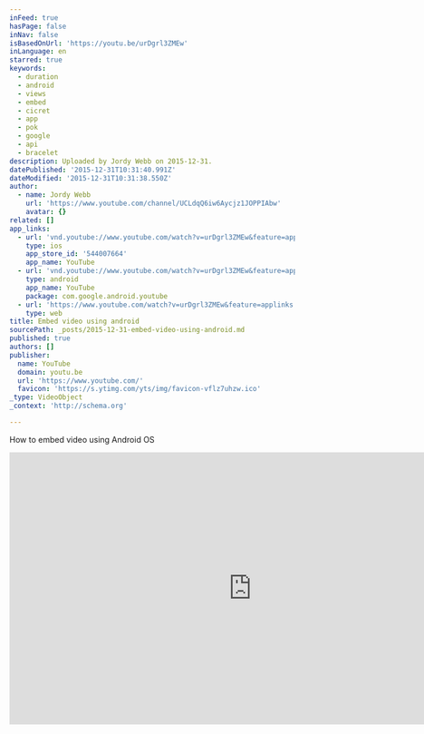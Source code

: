 ```yaml
---
inFeed: true
hasPage: false
inNav: false
isBasedOnUrl: 'https://youtu.be/urDgrl3ZMEw'
inLanguage: en
starred: true
keywords:
  - duration
  - android
  - views
  - embed
  - cicret
  - app
  - pok
  - google
  - api
  - bracelet
description: Uploaded by Jordy Webb on 2015-12-31.
datePublished: '2015-12-31T10:31:40.991Z'
dateModified: '2015-12-31T10:31:38.550Z'
author:
  - name: Jordy Webb
    url: 'https://www.youtube.com/channel/UCLdqQ6iw6Aycjz1JOPPIAbw'
    avatar: {}
related: []
app_links:
  - url: 'vnd.youtube://www.youtube.com/watch?v=urDgrl3ZMEw&feature=applinks'
    type: ios
    app_store_id: '544007664'
    app_name: YouTube
  - url: 'vnd.youtube://www.youtube.com/watch?v=urDgrl3ZMEw&feature=applinks'
    type: android
    app_name: YouTube
    package: com.google.android.youtube
  - url: 'https://www.youtube.com/watch?v=urDgrl3ZMEw&feature=applinks'
    type: web
title: Embed video using android
sourcePath: _posts/2015-12-31-embed-video-using-android.md
published: true
authors: []
publisher:
  name: YouTube
  domain: youtu.be
  url: 'https://www.youtube.com/'
  favicon: 'https://s.ytimg.com/yts/img/favicon-vflz7uhzw.ico'
_type: VideoObject
_context: 'http://schema.org'

---
```

How to embed video using Android OS

<iframe src="https://cdn.embedly.com/widgets/media.html?src=https%3A%2F%2Fwww.youtube.com%2Fembed%2FurDgrl3ZMEw%3Ffeature%3Doembed&amp;url=https%3A%2F%2Fwww.youtube.com%2Fwatch%3Fv%3DurDgrl3ZMEw%26feature%3Dyoutu.be&amp;image=https%3A%2F%2Fi.ytimg.com%2Fvi%2FurDgrl3ZMEw%2Fhqdefault.jpg&amp;key=b7d04c9b404c499eba89ee7072e1c4f7&amp;type=text%2Fhtml&amp;schema=youtube" width="854" height="480" scrolling="no" frameborder="0" allowfullscreen="allowfullscreen" style=""></iframe>